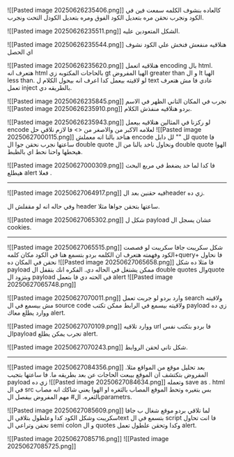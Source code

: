 ![[Pasted image 20250626235406.png]]
كالعاده بنشوف الكلمه سمعت فين في الكود ونجرب نحقن مره بتعديل الكود الفوق ومره بتعديل الكودل التحت ونجرب.

![[Pasted image 20250626235511.png]]
الشكل المتعودين عليه.

![[Pasted image 20250626235544.png]]
هنلاقيه منفعش فنخش علي الكود نشوف اي الحصل


![[Pasted image 20250626235620.png]]
هنلاقيه اتعمل encoding بال html.
هتعرف انه html بالحاجات المكتوبه زي gt الهيا المفروض greater than و ال lt الهيا less than.
لو لاقيته بيعمل كدا اعرف انه بيحول الكلام ل text عادي فا مش هتعرف تعمل inject بالطريقه دي.


![[Pasted image 20250626235845.png]]
نجرب في المكان التاني الظهر في الاسم
![[Pasted image 20250626235910.png]]
بردو هنلاقيه منفذش الكلام.

![[Pasted image 20250626235943.png]]
لو ركزنا في المثالين هنلاقيه بيعمل encode لعلامه الاكبر من والاصغر من <> فا لازم نلاقي حل
![[Pasted image 20250627000115.png]]
هناخد بالنا انه معملش encode لل "" لل دابل quote فا ساعتها نجرب نحقن جوا ال double quote ونحاول ناخد بالنا من ال double quote الهوا هيحطها واحنا نحط اي بالظبط.

![[Pasted image 20250627000309.png]]
فا كدا لما حد يضغط في مربع البحث هيطلع alert فعلا .

----------------------------------------------------------------------------------------


![[Pasted image 20250627064917.png]]
فيه حقنين بعد الheader زي ده.

وفي حاله انه لو مقفلش ال header  ساعتها بتحقن جواها مثلا.


![[Pasted image 20250627065302.png]]
شكل ل payload عشان يسجل ال cookies.


----------------------------------------------------------------
![[Pasted image 20250627065515.png]]
شكل سكريبت جافا سكريبت 
لو فصصت الكود وفهمته هتعرف ان الكلمه بردو بتسمع هنا في الكود مكان كلمه+query+ فا نحاول نحقن في المكان ده 
![[Pasted image 20250627065658.png]]
فا مثلا ده شكل payload ممكن يشتغل في الحاله دي.
الفكره انك بتقفل ال double quotes والquote وبتزود ال payload في الحته دي فا بتعمل alert
![[Pasted image 20250627065748.png]]

![[Pasted image 20250627070011.png]]
وارد بردو لو جربت تعمل search ولاقيته مش بيسمع في ال source code  ولاقيته بيسمع في الرابط ممكن تكتب payload زي ده ووارد يطلع معاك alert.

![[Pasted image 20250627070109.png]]
ووارد تلاقيه url فا بردو بتكتب نفس الpayload تجرب يمكن يطلع alert.

![[Pasted image 20250627070243.png]]
شكل تاني لحقن الروابط.

----------------------------------------------------------------------


![[Pasted image 20250627084356.png]]
بعد تحليل موقع من المواقع مثلا.
المفروض بتكتشف ان الموقع بيبعت الحاجات عن بعد بطريقه ما.
فا ساعتها بتجيب payload زي ده
![[Pasted image 20250627084634.png]]
وتعمله save as . html
في ال src بس بتغيره وتحط الموقع المصاب بالثغره او الهوا يعني شاكك انه مصاب بالثغره.
ال# مهم المفروض بيفصل الparametrs.


![[Pasted image 20250627085609.png]]
لما تلاقي بردو موقع شغال ب جافا سكريبت وشكل الكود كدا  وعلطول بتلاقي الtext بتسمع في ال script فا انت تحاول تحقن وتراعي ال semi colon و ال quotes وكدا وتحقن علطول تعمل alert.

![[Pasted image 20250627085716.png]]
![[Pasted image 20250627085725.png]]
